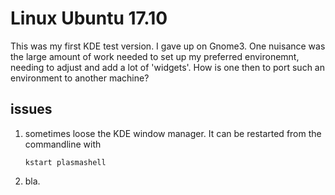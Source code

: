 # Linux  Ubuntu 17.10

This was my first KDE test version. I gave up on Gnome3. One nuisance was the large
amount of work needed to set up my preferred environemnt, needing to adjust and add
a lot of 'widgets'. How is one then to port such an environment to another machine?

## issues

1. sometimes loose the KDE window manager. It can be restarted from
   the commandline with

       kstart plasmashell

2. bla.
